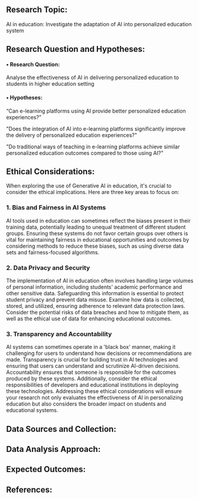 ## Research Topic:<br />
 AI in education: Investigate the adaptation of AI into personalized education system

## Research Question and Hypotheses:<br />

#### •	Research Question:<br />

Analyse the effectiveness of AI in delivering personalized education to students in higher education setting

#### •	Hypotheses:<br />

“Can e-learning platforms using AI provide better personalized education experiences?”<br />

"Does the integration of AI into e-learning platforms significantly improve the delivery of personalized education experiences?"<br />

"Do traditional ways of teaching in e-learning platforms achieve similar personalized education outcomes compared to those using AI?"<br />



## Ethical Considerations:<br />
When exploring the use of Generative AI in education, it's crucial to consider the ethical implications. Here are three key areas to focus on:

### 1. **Bias and Fairness in AI Systems**
AI tools used in education can sometimes reflect the biases present in their training data, potentially leading to unequal treatment of different student groups.
Ensuring these systems do not favor certain groups over others is vital for maintaining fairness in educational opportunities and outcomes by considering methods to reduce these biases, such as using diverse data sets and fairness-focused algorithms.

### 2. **Data Privacy and Security**
The implementation of AI in education often involves handling large volumes of personal information, including students' academic performance and other sensitive data.
Safeguarding this information is essential to protect student privacy and prevent data misuse. Examine how data is collected, stored, and utilized, ensuring adherence to relevant data protection laws. Consider the potential risks of data breaches and how to mitigate them, as well as the ethical use of data for enhancing educational outcomes.

### 3. **Transparency and Accountability**
AI systems can sometimes operate in a 'black box' manner, making it challenging for users to understand how decisions or recommendations are made.
Transparency is crucial for building trust in AI technologies and ensuring that users can understand and scrutinize AI-driven decisions. Accountability ensures that someone is responsible for the outcomes produced by these systems. Additionally, consider the ethical responsibilities of developers and educational institutions in deploying these technologies.
Addressing these ethical considerations will ensure your research not only evaluates the effectiveness of AI in personalizing education but also considers the broader impact on students and educational systems.


## Data Sources and Collection:<br />

## Data Analysis Approach:<br />

## Expected Outcomes:<br />

## References:<br />


